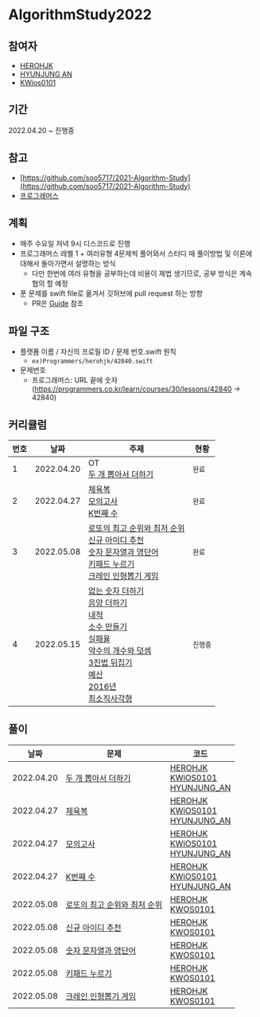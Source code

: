 # AlgorithmStudy2022
## 참여자
* [HEROHJK](https://github.com/herohjk)
* [HYUNJUNG AN](https://github.com/hyunjung-ann)
* [KWios0101](https://github.com/KiWooPark)

## 기간
2022.04.20 ~ 진행중

## 참고
* [https://github.com/soo5717/2021-Algorithm-Study](https://github.com/soo5717/2021-Algorithm-Study)
* [프로그래머스](https://programmers.co.kr/learn/challenges)

## 계획
* 매주 수요일 저녁 9시 디스코드로 진행
* 프로그래머스 레벨 1 + 여러유형 4문제씩 풀어와서 스터디 때 풀이방법 및 이론에 대해서 돌아가면서 설명하는 방식
  * 다만 한번에 여러 유형을 공부하는데 비용이 제법 생기므로, 공부 방식은 계속 협의 할 예정
* 푼 문제를 swift file로 옮겨서 깃허브에 pull request 하는 방향
  * PR은 [Guide](repositoryGuide/readme.md) 참조

## 파일 구조
* 플랫폼 이름 / 자신의 프로필 ID / 문제 번호.swift 원칙
  * `ex)Programmers/herohjk/42840.swift`
* 문제번호
  * 프로그래머스: URL 끝에 숫자 (https://programmers.co.kr/learn/courses/30/lessons/42840 -> 42840)

## 커리큘럼
|번호|날짜|주제|현황|
|--|--|--|--|
|1|2022.04.20|OT<br/>[두 개 뽑아서 더하기](https://programmers.co.kr/learn/courses/30/lessons/68644)|`완료`|
|2|2022.04.27|[체육복](https://programmers.co.kr/learn/courses/30/lessons/42862)<br/>[모의고사](https://programmers.co.kr/learn/courses/30/lessons/42840)<br/>[K번째 수](https://programmers.co.kr/learn/courses/30/lessons/42748) |`완료`|
|3|2022.05.08|[로또의 최고 순위와 최저 순위](https://programmers.co.kr/learn/courses/30/lessons/77484)<br/>[신규 아이디 추천](https://programmers.co.kr/learn/courses/30/lessons/72410)<br/>[숫자 문자열과 영단어](https://programmers.co.kr/learn/courses/30/lessons/81301)<br/>[키패드 누르기](https://programmers.co.kr/learn/courses/30/lessons/67256)<br/>[크레인 인형뽑기 게임](https://programmers.co.kr/learn/courses/30/lessons/64061)|`완료`|
|4|2022.05.15|[없는 숫자 더하기](https://programmers.co.kr/learn/courses/30/lessons/86051)<br/>[음양 더하기](https://programmers.co.kr/learn/courses/30/lessons/76501)<br/>[내적](https://programmers.co.kr/learn/courses/30/lessons/70128)<br/>[소수 만들기](https://programmers.co.kr/learn/courses/30/lessons/12977)<br/>[실패율](https://programmers.co.kr/learn/courses/30/lessons/42889)<br/>[약수의 개수와 덧셈](https://programmers.co.kr/learn/courses/30/lessons/77884)<br/>[3진법 뒤집기](https://programmers.co.kr/learn/courses/30/lessons/68935)<br/>[예산](https://programmers.co.kr/learn/courses/30/lessons/12982)<br/>[2016년](https://programmers.co.kr/learn/courses/30/lessons/12901)<br/>[최소직사각형](https://programmers.co.kr/learn/courses/30/lessons/86491)<br/>|`진행중`|

## 풀이
|날짜|문제|코드|
|--|--|--|
|2022.04.20|[두 개 뽑아서 더하기](https://programmers.co.kr/learn/courses/30/lessons/68644)|[HEROHJK](Programmers/HEROHJK/68644.swift)<br/>[KWiOS0101](Programmers/KWiOS0101/68644.swift)<br/>[HYUNJUNG_AN](Programmers/HYUNJUNG_AN/68644.swift)|
|2022.04.27|[체육복](https://programmers.co.kr/learn/courses/30/lessons/42862)|[HEROHJK](Programmers/HEROHJK/42862.swift)<br/>[KWiOS0101](Programmers/KWiOS0101/42862.swift)<br/>[HYUNJUNG_AN](Programmers/HYUNJUNG_AN/42862.swift)|
|2022.04.27|[모의고사](https://programmers.co.kr/learn/courses/30/lessons/42840)|[HEROHJK](Programmers/HEROHJK/42840.swift)<br/>[KWiOS0101](Programmers/KWiOS0101/42840.swift)<br/>[HYUNJUNG_AN](Programmers/HYUNJUNG_AN/42840.swift)|
|2022.04.27|[K번째 수](https://programmers.co.kr/learn/courses/30/lessons/42748)|[HEROHJK](Programmers/HEROHJK/42748.swift)<br/>[KWiOS0101](Programmers/KWiOS0101/42748.swift)<br/>[HYUNJUNG_AN](Programmers/HYUNJUNG_AN/42748.swift)|
|2022.05.08|[로또의 최고 순위와 최저 순위](https://programmers.co.kr/learn/courses/30/lessons/77484)|[HEROHJK](Programmers/HEROHJK/77484.swift)<br/>[KWOS0101](Programmers/KWiOS0101/77484.swift)|
|2022.05.08|[신규 아이디 추천](https://programmers.co.kr/learn/courses/30/lessons/72410)|[HEROHJK](Programmers/HEROHJK/72410.swift)<br/>[KWOS0101](Programmers/KWiOS0101/72410.swift)|
|2022.05.08|[숫자 문자열과 영단어](https://programmers.co.kr/learn/courses/30/lessons/81301)|[HEROHJK](Programmers/HEROHJK/81301.swift)<br/>[KWOS0101](Programmers/KWiOS0101/81301.swift)|
|2022.05.08|[키패드 누르기](https://programmers.co.kr/learn/courses/30/lessons/67256)|[HEROHJK](Programmers/HEROHJK/67256.swift)<br/>[KWOS0101](Programmers/KWiOS0101/67256.swift)|
|2022.05.08|[크레인 인형뽑기 게임](https://programmers.co.kr/learn/courses/30/lessons/64061)|[HEROHJK](Programmers/HEROHJK/64061.swift)<br/>[KWOS0101](Programmers/KWiOS0101/64061.swift)|
